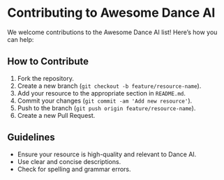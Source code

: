 # Contributing to Awesome Dance AI

We welcome contributions to the Awesome Dance AI list! Here’s how you can help:

## How to Contribute
1. Fork the repository.
2. Create a new branch (`git checkout -b feature/resource-name`).
3. Add your resource to the appropriate section in `README.md`.
4. Commit your changes (`git commit -am 'Add new resource'`).
5. Push to the branch (`git push origin feature/resource-name`).
6. Create a new Pull Request.

## Guidelines
- Ensure your resource is high-quality and relevant to Dance AI.
- Use clear and concise descriptions.
- Check for spelling and grammar errors.